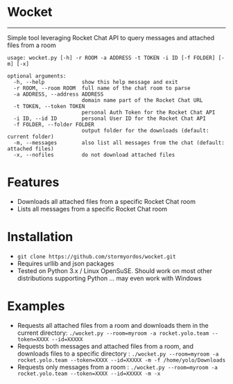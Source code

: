 # Wocket
---
Simple tool leveraging Rocket Chat API to query messages and attached files from a room

```
usage: wocket.py [-h] -r ROOM -a ADDRESS -t TOKEN -i ID [-f FOLDER] [-m] [-x]

optional arguments:
  -h, --help            show this help message and exit
  -r ROOM, --room ROOM  full name of the chat room to parse
  -a ADDRESS, --address ADDRESS
                        domain name part of the Rocket Chat URL
  -t TOKEN, --token TOKEN
                        personal Auth Token for the Rocket Chat API
  -i ID, --id ID        personal User ID for the Rocket Chat API
  -f FOLDER, --folder FOLDER
                        output folder for the downloads (default: current folder)
  -m, --messages        also list all messages from the chat (default: attached files)
  -x, --nofiles         do not download attached files
```

# Features
* Downloads all attached files from a specific Rocket Chat room
* Lists all messages from a specific Rocket Chat room

# Installation
* ` git clone https://github.com/stormyordos/wocket.git `
* Requires urllib and json packages
* Tested on Python 3.x / Linux OpenSuSE. Should work on most other distributions supporting Python ... may even work with Windows

# Examples
* Requests all attached files from a room and downloads them in the current directory: `./wocket.py --room=myroom -a rocket.yolo.team --token=XXXX --id=XXXXX`
* Requests both messages and attached files from a room, and downloads files to a specific directory : `./wocket.py --room=myroom -a rocket.yolo.team --token=XXXX --id=XXXXX -m -f /home/yolo/Downloads`
* Requests only messages from a room : `./wocket.py --room=myroom -a rocket.yolo.team --token=XXXX --id=XXXXX -m -x`
